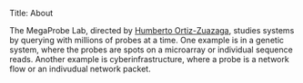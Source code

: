Title: About

The MegaProbe Lab, directed by [Humberto
Ortiz-Zuazaga](http://ccom.uprrp.edu/~humberto/), studies systems by
querying with millions of probes at a time. One example is in a
genetic system, where the probes are spots on a microarray or
individual sequence reads. Another example is cyberinfrastructure,
where a probe is a network flow or an indivudual network packet.

